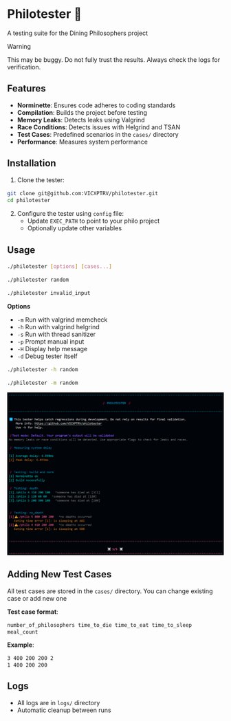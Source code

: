 # Philotester 🥢

A testing suite for the Dining Philosophers project

> [!WARNING]
> This may be buggy. Do not fully trust the results. Always check the logs for verification.

## Features

- **Norminette**: Ensures code adheres to coding standards
- **Compilation**: Builds the project before testing
- **Memory Leaks**: Detects leaks using Valgrind
- **Race Conditions**: Detects issues with Helgrind and TSAN
- **Test Cases**: Predefined scenarios in the `cases/` directory
- **Performance**: Measures system performance

## Installation

1. Clone the tester:

```bash
git clone git@github.com:VICXPTRV/philotester.git
cd philotester
```

2. Configure the tester using `config` file:
   - Update `EXEC_PATH` to point to your philo project
   - Optionally update other variables

## Usage

```bash
./philotester [options] [cases...]
```
```bash
./philotester random
```
```bash
./philotester invalid_input
```

**Options**

- `-m`    Run with valgrind memcheck
- `-h`    Run with valgrind helgrind
- `-s`    Run with thread sanitizer
- `-p`    Prompt manual input
- `-H`    Display help message
- `-d`	Debug tester itself

```bash
./philotester -h random
```
```bash
./philotester -m random
```

![Test Example](sample.png)

## Adding New Test Cases

All test cases are stored in the `cases/` directory.
You can change existing case or add new one

**Test case format**:

```text
number_of_philosophers time_to_die time_to_eat time_to_sleep meal_count
```

**Example**:

```text
3 400 200 200 2
1 400 200 200
```

## Logs

- All logs are in `logs/` directory
- Automatic cleanup between runs
